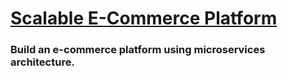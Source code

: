 # [Scalable E-Commerce Platform](https://roadmap.sh/projects/scalable-ecommerce-platform)
### Build an e-commerce platform using microservices architecture.

